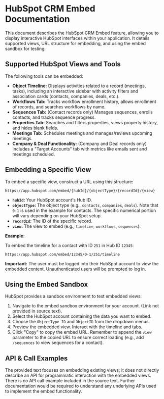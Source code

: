 # HubSpot CRM Embed Documentation

This document describes the HubSpot CRM Embed feature, allowing you to display interactive HubSpot interfaces within your application.  It details supported views, URL structure for embedding, and using the embed sandbox for testing.

## Supported HubSpot Views and Tools

The following tools can be embedded:

* **Object Timeline:** Displays activities related to a record (meetings, tasks), including an interactive sidebar with activity filters and association cards (contacts, companies, deals, etc.).
* **Workflows Tab:** Tracks workflow enrollment history, allows enrollment of records, and searches workflows by name.
* **Sequences Tab:** (Contact records only) Manages sequences, enrolls contacts, and tracks sequence progress.
* **Properties Tab:** Searches and filters properties, views property history, and hides blank fields.
* **Meetings Tab:** Schedules meetings and manages/reviews upcoming meetings.
* **Company & Deal Functionality:** (Company and Deal records only) Includes a "Target Accounts" tab with metrics like emails sent and meetings scheduled.


## Embedding a Specific View

To embed a specific view, construct a URL using this structure:

```
https://app.hubspot.com/embed/{hubId}/{objectType}/{recordId}/{view}
```

* **`hubId`:** Your HubSpot account's Hub ID.
* **`objectType`:** The object type (e.g., `contacts`, `companies`, `deals`).  Note that `0-1` is used in the example for contacts.  The specific numerical portion will vary depending on your HubSpot setup.
* **`recordId`:** The ID of the specific record.
* **`view`:** The view to embed (e.g., `timeline`, `workflows`, `sequences`).

**Example:**

To embed the timeline for a contact with ID `251` in Hub ID `12345`:

```
https://app.hubspot.com/embed/12345/0-1/251/timeline
```

**Important:**  The user must be logged into their HubSpot account to view the embedded content.  Unauthenticated users will be prompted to log in.


## Using the Embed Sandbox

HubSpot provides a sandbox environment to test embedded views:

1. Navigate to the embed sandbox environment for your account.  (Link not provided in source text).
2. Select the HubSpot account containing the data you want to embed.
3. Choose the `ObjectType ID` and `ObjectID` from the dropdown menus.
4. Preview the embedded view.  Interact with the timeline and tabs.
5. Click "Copy" to copy the embed URL.  Remember to append the `view` parameter to the copied URL to ensure correct loading (e.g., add `/sequences` to view sequences for a contact).


## API & Call Examples

The provided text focuses on embedding existing views; it does not directly describe an API for programmatic interaction with the embedded views. There is no API call example included in the source text.  Further documentation would be required to understand any underlying APIs used to implement the embed functionality.
